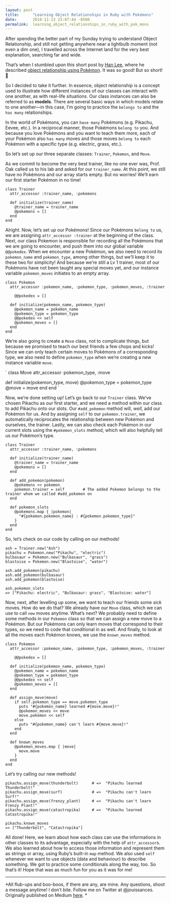 ```yaml
---
layout: post
title:      "Learning Object Relationships in Ruby with Pokémons"
date:       2018-11-13 23:07:44 -0500
permalink:  learning_object_relationships_in_ruby_with_pok_mons
---
```



After spending the better part of my Sunday trying to understand Object Relationship, and still not getting anywhere near a lightbulb moment (not even a dim one), I travelled across the Internet land for the very best explanation, searching far and wide.

That’s when I stumbled upon this short post by [Han Lee](https://medium.com/@tpstar), where he described [object relationship using Pokémon](https://medium.com/@tpstar/object-relationships-in-ruby-explained-by-relationships-in-pokemons-8dd64c8af773). It was so good! But so short! 🤕

So I decided to take it further. In essence, object relationship is a concept used to illustrate how different instances of our classes can interact with one another, as with real-life situations. Our class instances can also be referred to as **models**. There are several basic ways in which models relate to one another—in this case, I’m going to practice the `belongs to` and the `has many` relationships.

In the world of Pokémons, you can `have many` Pokémons (e.g. Pikachu, Eevee, etc.). In a reciprocal manner, those Pokémons `belong to` you. And because you love Pokémons and you want to teach them more, each of your Pokémon also `has many` moves and those moves `belong to` each Pokémon with a specific type (e.g. electric, grass, etc.).

So let’s set up our three separate classes: `Trainer`, `Pokemon`, and `Move`.

As we commit to become the very best trainer, like no one ever was, Prof. Oak called us to his lab and asked for our `trainer_name`. At this point, we still have no Pokémons and our array starts empty. But no worries! We’ll earn our first starter Pokémon in no time!

```
class Trainer
  attr_accessor :trainer_name, :pokemons

  def initialize(trainer_name)
    @trainer_name = trainer_name
    @pokemons = []
  end
end
```

Alright. Now, let’s set up our Pokémons! Since our Pokémons `belong to` us, we are assigning `attr_accessor :trainer` at the beginning of the class. Next, our class Pokemon is responsible for recording all the Pokémons that we are going to encounter, and push them into our global variable `@@pokedex`. When we encounter a new Pokémon, we also need to record its `pokemon_name` and `pokemon_type`, among other things, but we’ll keep it to these two for simplicity! And because we’re still a Lv 1 trainer, most of our Pokémons have not been taught any special moves yet, and our instance variable `pokemon_moves` initiates to an empty array.

```
class Pokemon
  attr_accessor :pokemon_name, :pokemon_type, :pokemon_moves, :trainer
  
    @@pokedex = []

  def initialize(pokemon_name, pokemon_type)
    @pokemon_name = pokemon_name
    @pokemon_type = pokemon_type
    @@pokedex << self
    @pokemon_moves = []
  end
end
```

We’re also going to create a `Move` class, not to complicate things, but because we promised to teach our best friends a few chops and kicks! Since we can only teach certain moves to Pokémons of a corresponding type, we also need to define `pokemon_type` when we’re creating a new instance variable `move`.

`
class Move
  attr_accessor :pokemon_type, :move

  def initialize(pokemon_type, move)
    @pokemon_type = pokemon_type
    @move = move
  end
end
`

Now, we’re done setting up! Let’s go back to our `Trainer` class. We’ve chosen Pikachu as our first starter, and we need a method within our class to add Pikachu onto our slots. Our `#add_pokemon` method will, *well*, add our Pokémon for us. And by assigning `self` to our `pokemon.trainer`, we automatically reciprocates the relationship between new Pokémon and ourselves, the trainer. Lastly, we can also check each Pokémon in our current slots using the `#pokemon_slots` method, which will also helpfully tell us our Pokémon’s type.

```
class Trainer
  attr_accessor :trainer_name, :pokemons

  def initialize(trainer_name)
    @trainer_name = trainer_name
    @pokemons = []
  end

  def add_pokemon(pokemon)
    @pokemons << pokemon
    pokemon.trainer = self        # The added Pokemon belongs to the trainer whom we called #add_pokemon on
  end
  
  def pokemon_slots
    @pokemons.map { |pokemon|
      "#{pokemon.pokemon_name} : #{pokemon.pokemon_type}"
    }
  end
end
```

So, let’s check on our code by calling on our methods!

```
ash = Trainer.new("Ash")
pikachu = Pokemon.new("Pikachu", "electric")
bulbasaur = Pokemon.new("Bulbasaur", "grass")
blastoise = Pokemon.new("Blastoise", "water")

ash.add_pokemon(pikachu)
ash.add_pokemon(bulbasaur)
ash.add_pokemon(blastoise)

ash.pokemon_slots
=> ["Pikachu: electric", "Bulbasaur: grass", "Blastoise: water"]
```

Now, next, after levelling up some, we want to teach our friends some *sick* moves. How do we do that? We already have our `Move` class, which we can use to call `new` moves anytime. What’s next? We probably need to define some methods in our `Pokemon` class so that we can assign a new move to a Pokémon. But our Pokémons can only learn moves that correspond to their types, so we need to code that conditional in as well. And finally, to look at all the moves each Pokémon knows, we use the `known_moves` method.

```
class Pokemon
  attr_accessor :pokemon_name, :pokemon_type, :pokemon_moves, :trainer

    @@pokedex = []

  def initialize(pokemon_name, pokemon_type)
    @pokemon_name = pokemon_name
    @pokemon_type = pokemon_type
    @@pokedex << self
    @pokemon_moves = []
  end

  def assign_move(move)
    if self.pokemon_type == move.pokemon_type
      puts "#{pokemon_name} learned #{move.move}!"
      @pokemon_moves << move
      move.pokemon << self
    else
      puts "#{pokemon_name} can't learn #{move.move}!"
    end
  end

  def known_moves
    @pokemon_moves.map { |move|
      move.move
    }
  end
end
```

Let’s try calling our new methods!

```
pikachu.assign_move(thunderbolt)      # =>  "Pikachu learned Thunderbolt!"
pikachu.assign_move(surf)             # =>  "Pikachu can't learn Surf!"
pikachu.assign_move(frenzy_plant)     # =>  "Pikachu can't learn Frenzy Plant!"
pikachu.assign_move(catastropika)     # =>  "Pikachu learned Catastropika!"

pikachu.known_moves
=> ["Thunderbolt", "Catastropika"]
```

All done! Here, we learn about how each class can use the informations in other classes to its advantage, especially with the help of `attr_accessor`s. We also learned about how to access those information and represent them as strings or array, using Ruby’s built-in `map` method. We also used `self` whenever we want to use objects (data and behaviour) to describe something. We got to practice some conditionals along the way, too. So that’s it! Hope that was as much fun for you as it was for me!

<hr>

*All flub-ups and boo-boos, if there are any, are mine. Any questions, shoot a message anytime! I don’t bite. Follow me on Twitter at @jouissances. Originally published on Medium [here](https://medium.com/@janicedarikho/learning-object-relationship-in-ruby-with-pok%C3%A9mons-c1f7e816fa8a).
*




